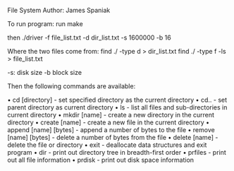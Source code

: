 File System
Author: James Spaniak

To run program:
run make

then ./driver -f file_list.txt -d dir_list.txt -s 1600000 -b 16

Where the two files come from:
find ./ -type d > dir_list.txt
find ./ -type f -ls > file_list.txt

-s: disk size
-b block size


Then the following commands are available:

• cd [directory] - set specified directory as the current directory
• cd.. - set parent directory as current directory
• ls - list all files and sub-directories in current directory
• mkdir [name] - create a new directory in the current directory
• create [name] - create a new file in the current directory
• append [name] [bytes] - append a number of bytes to the file
• remove [name] [bytes] - delete a number of bytes from the file
• delete [name] - delete the file or directory
• exit - deallocate data structures and exit program
• dir - print out directory tree in breadth-first order
• prfiles - print out all file information
• prdisk - print out disk space information